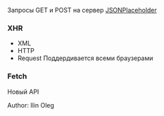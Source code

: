 
 Запросы GET и POST на сервер [JSONPlaceholder](https://jsonplaceholder.typicode.com/) 

### XHR 

 - XML
 - HTTP
 - Request
Поддердивается всеми браузерами
### Fetch
Новый API


Author: Ilin Oleg
